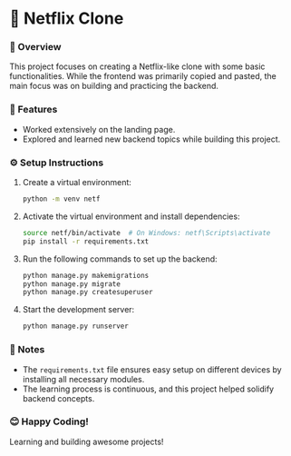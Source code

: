 # 🎥 Netflix Clone

### 🌟 Overview
This project focuses on creating a Netflix-like clone with some basic functionalities. While the frontend was primarily copied and pasted, the main focus was on building and practicing the backend.

### 🚀 Features
- Worked extensively on the landing page.
- Explored and learned new backend topics while building this project.

### ⚙️ Setup Instructions
1. Create a virtual environment:
   ```bash
   python -m venv netf
   ```
2. Activate the virtual environment and install dependencies:
   ```bash
   source netf/bin/activate  # On Windows: netf\Scripts\activate
   pip install -r requirements.txt
   ```
3. Run the following commands to set up the backend:
   ```bash
   python manage.py makemigrations
   python manage.py migrate
   python manage.py createsuperuser
   ```
4. Start the development server:
   ```bash
   python manage.py runserver
   ```

### 📝 Notes
- The `requirements.txt` file ensures easy setup on different devices by installing all necessary modules.
- The learning process is continuous, and this project helped solidify backend concepts.

### 😊 Happy Coding!
Learning and building awesome projects!
